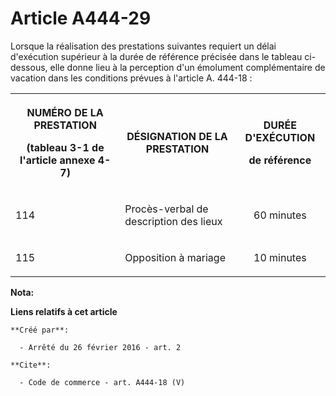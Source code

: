 # Article A444-29

Lorsque la réalisation des prestations suivantes requiert un délai d'exécution supérieur à la durée de référence précisée
dans le tableau ci-dessous, elle donne lieu à la perception d'un émolument complémentaire de vacation dans les conditions
prévues à l'article A. 444-18 : 

<table>
  <tbody>
    <tr>
      <th>

NUMÉRO DE LA PRESTATION 

(tableau 3-1 de l'article annexe 4-7) 

</th>
      <th>

DÉSIGNATION DE LA PRESTATION 

</th>
      <th>

DURÉE D'EXÉCUTION 

de référence 

</th>
    </tr>
    <tr>
      <td valign="middle" align="left">

114 

</td>
      <td valign="middle" align="left">

Procès-verbal de description des lieux 

</td>
      <td valign="middle" align="center">

60 minutes 

</td>
    </tr>
    <tr>
      <td align="left" valign="middle">

115 

</td>
      <td valign="middle" align="left">

Opposition à mariage 

</td>
      <td valign="middle" align="center">

10 minutes</td>
    </tr>
  </tbody>
</table>

**Nota:**



**Liens relatifs à cet article**

	**Créé par**:

	  - Arrêté du 26 février 2016 - art. 2

	**Cite**:

	  - Code de commerce - art. A444-18 (V)
